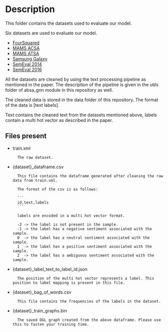 # Description

This folder contains the datasets used to evaluate our model.

Six datasets are used to evaluate our model.

* [FourSquared](https://europe.naverlabs.com/research/natural-language-processing/aspect-based-sentiment-analysis-dataset/)
* [MAMS ACSA](https://github.com/siat-nlp/MAMS-for-ABSA)
* [MAMS ATSA](https://github.com/siat-nlp/MAMS-for-ABSA)
* [Samsung Galaxy](https://github.com/epochx/opinatt)
* [SemEval 2014](http://alt.qcri.org/semeval2014/task4/)
* [SemEval 2016](http://alt.qcri.org/semeval2016/task5/)

All the datasets are cleaned by using the text processing pipeline as mentioned in the paper. The description of the pipeline is given in the utils folder of absa_gnn module in this repository as well.

The cleaned data is stored in the data folder of this repository. The format of the data is [text labels].

Text contains the cleaned text from the datasets mentioned above, labels contain a multi hot vector as described in the paper.

## Files present

* train.xml

        The raw dataset.

* {dataset}_dataframe.csv

        This file contains the dataframe generated after cleaning the raw data from train.xml.

        The format of the csv is as follows:

        ```
        id,text,labels
        ```

        labels are encoded in a multi hot vector format.

        -2 -> the label is not present in the sample.
        -1 -> the label has a negative sentiment associated with the sample.
        0  -> the label has a neutral sentiment associated with the sample.
        1  -> the label has a positive sentiment associated with the sample.
        2  -> the label has a ambiguous sentiment associated with the sample.

* {dataset}_label_text_to_label_id.json

        The position of the multi hot vector represents a label. This position to label mapping is present in this file.

* {dataset}_bag_of_words.csv 

        This file contains the frequencies of the labels in the dataset.

* {dataset}_train_graphs.bin

        The saved DGL graph created from the above dataframe. Please use this to fasten your training time.
